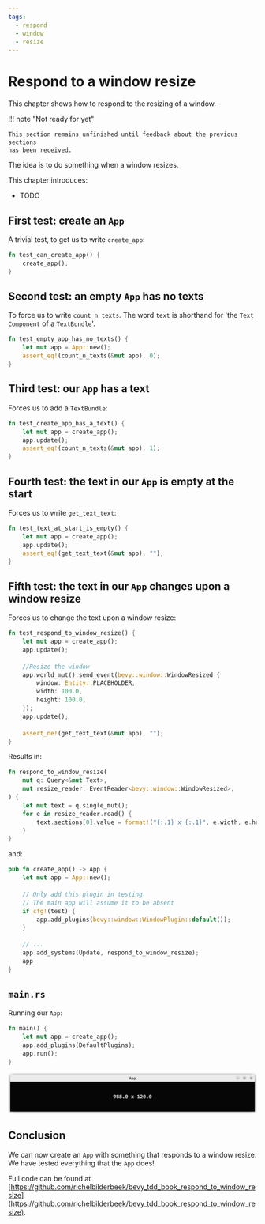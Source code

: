 ```yaml
---
tags:
  - respond
  - window
  - resize
---
```


# Respond to a window resize

This chapter shows how to respond to the resizing of a window.

!!! note "Not ready for yet"

    This section remains unfinished until feedback about the previous sections
    has been received.

The idea is to do something when a window resizes.

This chapter introduces:

- TODO

## First test: create an `App`

A trivial test, to get us to write `create_app`:

```rust
fn test_can_create_app() {
    create_app();
}
```

## Second test: an empty `App` has no texts

To force us to write `count_n_texts`.
The word `text` is shorthand for 'the `Text` `Component`
of a `TextBundle`'.

```rust
fn test_empty_app_has_no_texts() {
    let mut app = App::new();
    assert_eq!(count_n_texts(&mut app), 0);
}
```

## Third test: our `App` has a text

Forces us to add a `TextBundle`:

```rust
fn test_create_app_has_a_text() {
    let mut app = create_app();
    app.update();
    assert_eq!(count_n_texts(&mut app), 1);
}
```

## Fourth test: the text in our `App` is empty at the start

Forces us to write `get_text_text`:

```rust
fn test_text_at_start_is_empty() {
    let mut app = create_app();
    app.update();
    assert_eq!(get_text_text(&mut app), "");
}
```

## Fifth test: the text in our `App` changes upon a window resize

Forces us to change the text upon a window resize:

```rust
fn test_respond_to_window_resize() {
    let mut app = create_app();
    app.update();

    //Resize the window
    app.world_mut().send_event(bevy::window::WindowResized {
        window: Entity::PLACEHOLDER,
        width: 100.0,
        height: 100.0,
    });
    app.update();
    
    assert_ne!(get_text_text(&mut app), "");
}
```

Results in:

```rust
fn respond_to_window_resize(
    mut q: Query<&mut Text>,
    mut resize_reader: EventReader<bevy::window::WindowResized>,
) {
    let mut text = q.single_mut();
    for e in resize_reader.read() {
        text.sections[0].value = format!("{:.1} x {:.1}", e.width, e.height);
    }
}
```

and:

```rust
pub fn create_app() -> App {
    let mut app = App::new();

    // Only add this plugin in testing.
    // The main app will assume it to be absent
    if cfg!(test) {
        app.add_plugins(bevy::window::WindowPlugin::default());
    }

    // ...
    app.add_systems(Update, respond_to_window_resize);
    app
}
```

## `main.rs`

Running our `App`:

```rust
fn main() {
    let mut app = create_app();
    app.add_plugins(DefaultPlugins);
    app.run();
}
```

![The App responds to a window resize](respond_to_window_resize.png)

## Conclusion

We can now create an `App` with something that responds
to a window resize.
We have tested everything that the `App` does!

Full code can be found at [https://github.com/richelbilderbeek/bevy_tdd_book_respond_to_window_resize](https://github.com/richelbilderbeek/bevy_tdd_book_respond_to_window_resize).
